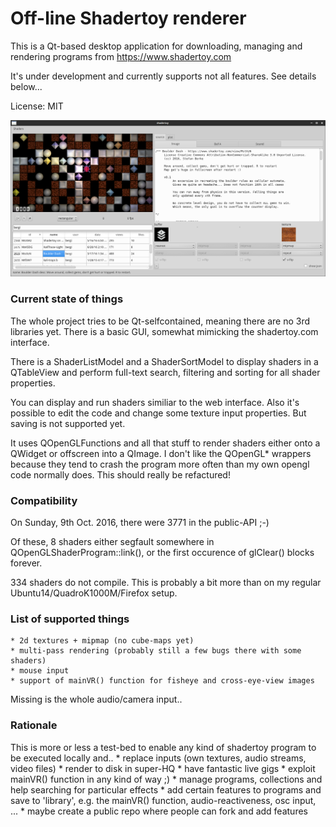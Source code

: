 # Off-line Shadertoy renderer

This is a Qt-based desktop application for downloading, managing and rendering programs from https://www.shadertoy.com

It's under development and currently supports not all features. See details below...

License: MIT

![Screenshot](./screenshot.png)

### Current state of things

The whole project tries to be Qt-selfcontained, meaning there are no 3rd libraries yet. There is a basic GUI, somewhat mimicking the shadertoy.com interface.

There is a ShaderListModel and a ShaderSortModel to display shaders in a QTableView and perform full-text search, filtering and sorting for all shader properties.

You can display and run shaders similiar to the web interface. Also it's possible to edit the code and change some texture input properties. But saving is not supported yet.

It uses QOpenGLFunctions and all that stuff to render shaders either onto a QWidget or offscreen into a QImage. I don't like the QOpenGL* wrappers because they tend to crash the program more often than my own opengl code normally does. This should really be refactured!

### Compatibility

On Sunday, 9th Oct. 2016, there were 3771 in the public-API ;-)

Of these, 8 shaders either segfault somewhere in QOpenGLShaderProgram::link(), or the first occurence of glClear() blocks forever.

334 shaders do not compile. This is probably a bit more than on my regular Ubuntu14/QuadroK1000M/Firefox setup.

### List of supported things

    * 2d textures + mipmap (no cube-maps yet)
    * multi-pass rendering (probably still a few bugs there with some shaders)
    * mouse input
    * support of mainVR() function for fisheye and cross-eye-view images

Missing is the whole audio/camera input..

### Rationale

This is more or less a test-bed to enable any kind of shadertoy program to be executed locally and..
    * replace inputs (own textures, audio streams, video files)
    * render to disk in super-HQ
    * have fantastic live gigs
    * exploit mainVR() function in any kind of way ;)
    * manage programs, collections and help searching for particular effects
    * add certain features to programs and save to 'library', e.g. the mainVR() function, audio-reactiveness, osc input, ...
    * maybe create a public repo where people can fork and add features
